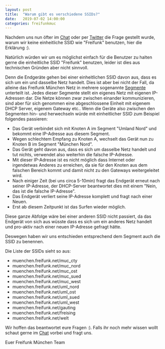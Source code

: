 ```yaml
---
layout: post
title:  "Warum gibt es verschiedene SSIDs?"
date:   2019-07-02 14:00:00
categories: freifunkmuc
---
```

Nachdem uns nun öfter im [Chat](https://chat.ffmuc.net) oder per [Twitter](https://twitter.com/FreifunkMUC) die Frage gestellt wurde, warum wir keine einheitliche SSID wie "Freifunk" benutzen, hier die Erklärung :).

Natürlich würden wir um es möglichst einfach für die Benutzer zu halten gerne die einheitliche SSID "Freifunk" benutzen, leider ist dies aus technischen Gründen aber nicht sinnvoll.

Denn die Endgeräte gehen bei einer einheitlichen SSID davon aus, dass es sich um ein und dasselbe Netz handelt. Dies ist aber bei nicht der Fall, da alleine das Freifunk München Netz in mehrere sogenannte [Segmente](http://umap.openstreetmap.fr/en/map/ffmuc-sites_319166#8/46.995/12.849) unterteilt ist. Jedes dieser Segmente stellt ein eigenes Netz mit eigenen IP-Adressen dar. Die Netze können zwar zwischen einander kommunizieren, sind aber für sich genommen eine abgeschlossene Einheit mit
eigenem DHCP Server, eigenem Gateway etc.. Wenn die Geräte also zwischen den Segmenten hin- und herwechseln würde mit einheitlicher SSID zum Beispiel folgendes passieren:

* Das Gerät verbindet sich mit Knoten A im Segment "Umland Nord" und bekommt eine IP-Adresse aus diesem Segment.
* Wegen schlechtem Empfang zu Knoten A, wechselt das Gerät nun zu Knoten B im Segment "München Nord".
* Das Gerät geht davon aus, dass es sich um dasselbe Netz handelt und tut nichts, verwendet also weiterhin die falsche IP-Adresse.
* Mit dieser IP-Adresse ist es nicht möglich dass Internet oder irgendetwas Anderes zu erreichen, da sie für den Knoten aus dem falschen Bereich kommt und damit nicht zu den Gateways weitergeleitet wird.
* Nach einiger Zeit (bei uns circa 5-10min) fragt das Endgerät erneut nach seiner IP-Adresse, der DHCP-Server beantwortet dies mit einem "Nein, das ist die falsche IP-Adresse".
* Das Endgerät verliert seine IP-Adresse komplett und fragt nach einer Neuen.
* Erst ab diesem Zeitpunkt ist das Surfen wieder möglich.

Diese ganze Abfolge wäre bei einer anderen SSID nicht passiert, da das Endgerät von sich aus wüsste dass es sich um ein anderes Netz handelt und pro-aktiv nach einer neuen IP-Adresse gefragt hätte.

Deswegen haben wir uns entschieden entsprechend dem Segment auch die SSID zu benennen.

Die Liste der SSIDs sieht so aus:

* muenchen.freifunk.net/muc_cty
* muenchen.freifunk.net/muc_nord
* muenchen.freifunk.net/muc_ost
* muenchen.freifunk.net/muc_sued
* muenchen.freifunk.net/muc_west
* muenchen.freifunk.net/uml_nord
* muenchen.freifunk.net/uml_ost
* muenchen.freifunk.net/uml_sued
* muenchen.freifunk.net/uml_west
* muenchen.freifunk.net/gauting
* muenchen.freifunk.net/freising
* muenchen.freifunk.net/welt

Wir hoffen das beantwortet eure Fragen :). Falls ihr noch mehr wissen wollt schaut gerne im [Chat](https://chat.ffmuc.net) vorbei und fragt uns.

Euer Freifunk München Team

